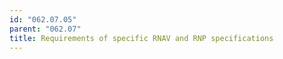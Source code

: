 ```yaml
---
id: "062.07.05"
parent: "062.07"
title: Requirements of specific RNAV and RNP specifications
---
```


